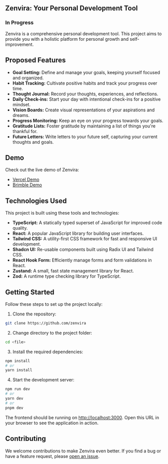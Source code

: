 ## Zenvira: Your Personal Development Tool

### In Progress

<!-- ![Zenvira Banner](zenvira-banner.png) -->

Zenvira is a comprehensive personal development tool. This project aims to provide you with a holistic platform for personal growth and self-improvement.

## Proposed Features

- **Goal Setting:** Define and manage your goals, keeping yourself focused and organized.
- **Habit Tracking:** Cultivate positive habits and track your progress over time.
- **Thought Journal:** Record your thoughts, experiences, and reflections.
- **Daily Check-ins:** Start your day with intentional check-ins for a positive mindset.
- **Vision Boards:** Create visual representations of your aspirations and dreams.
- **Progress Monitoring:** Keep an eye on your progress towards your goals.
- **Gratitude Lists:** Foster gratitude by maintaining a list of things you're thankful for.
- **Future Letters:** Write letters to your future self, capturing your current thoughts and goals.

## Demo

Check out the live demo of Zenvira:

- [Vercel Demo](https://zenvira.vercel.app)
- [Brimble Demo](https://zenvira.brimble.app)

## Technologies Used

This project is built using these tools and technologies:

- **TypeScript:** A statically typed superset of JavaScript for improved code quality.
- **React:** A popular JavaScript library for building user interfaces.
- **Tailwind CSS:** A utility-first CSS framework for fast and responsive UI development.
- **Shadcn UI:** Re-usable components built using Radix UI and Tailwind CSS.
- **React Hook Form:** Efficiently manage forms and form validations in React.
- **Zustand:** A small, fast state management library for React.
- **Zod:** A runtime type checking library for TypeScript.

## Getting Started

Follow these steps to set up the project locally:

1. Clone the repository:

```bash
git clone https://github.com/zenvira
```

2. Change directory to the project folder:

```bash
cd <file>
```

3. Install the required dependencies:

```bash
npm install
# or
yarn install
```

4. Start the development server:

```bash
npm run dev
# or
yarn dev
# or
pnpm dev
```

The frontend should be running on [http://localhost:3000](http://localhost:3000). Open this URL in your browser to see the application in action.

## Contributing

We welcome contributions to make Zenvira even better. If you find a bug or have a feature request, please [open an issue](https://github.com/zenvira/issues).

<!-- For code contributions, please submit a pull request following our [contribution guidelines](CONTRIBUTING.md). -->

<!-- ## License

This project is licensed under the [MIT License](LICENSE).

---

Thank you for your interest in Zenvira. We hope this tool brings you closer to your personal development goals. Feel free to explore the code, contribute, and make Zenvira an even more valuable resource for everyone. -->
